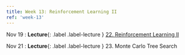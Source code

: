 ```yaml
---
title: Week 13: Reinforcement Learning II
ref: 'week-13'
---
```


Nov 19
: **Lecture**{: .label .label-lecture } [22. Reinforcement Learning II](lecture/lec22)

Nov 21
: **Lecture**{: .label .label-lecture } 23. Monte Carlo Tree Search
